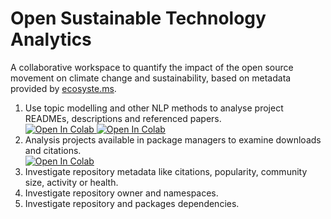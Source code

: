 # Open Sustainable Technology Analytics 
A collaborative workspace to quantify the impact of the open source movement on climate change and sustainability, based on metadata provided by [ecosyste.ms](https://ecosyste.ms/). 

1. Use topic modelling and other NLP methods to analyse project READMEs, descriptions and referenced papers. <br>
<a target="_blank" href="https://colab.research.google.com/github/protontypes/osta/blob/main/playground_topic_modeling.ipynb"> <img src="https://colab.research.google.com/assets/colab-badge.svg" alt="Open In Colab"/> </a> <a target="_blank" href="https://colab.research.google.com/github/protontypes/osta/blob/main/topic_extraction.ipynb"> <img src="https://colab.research.google.com/assets/colab-badge.svg" alt="Open In Colab"/> </a>
2. Analysis projects available in package managers to examine downloads and citations. <br>
<a target="_blank" href="https://colab.research.google.com/github/protontypes/osta/blob/main/packages_insights.ipynb"> <img src="https://colab.research.google.com/assets/colab-badge.svg" alt="Open In Colab"/> </a>
4. Investigate repository metadata like citations, popularity, community size, activity or health. 
5. Investigate repository owner and namespaces.
6. Investigate repository and packages dependencies. 
